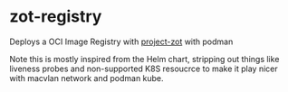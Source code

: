 # zot-registry

Deploys a OCI Image Registry with [project-zot](https://github.com/project-zot/zot) with podman

Note this is mostly inspired from the Helm chart, stripping out things like liveness probes and non-supported K8S
resoucrce to make it play nicer with macvlan network and podman kube.
